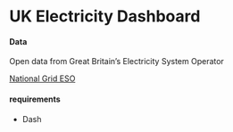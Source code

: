 # UK Electricity Dashboard

#### Data
Open data from Great Britain’s Electricity System Operator

[National Grid ESO](https://data.nationalgrideso.com/)

#### requirements
- Dash
